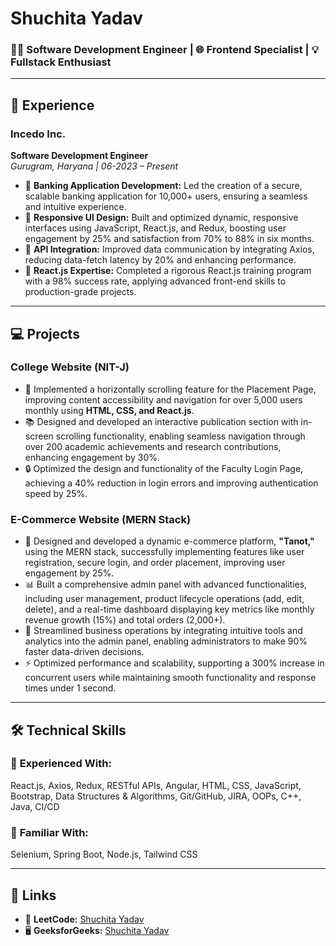 # Shuchita Yadav

### 👩‍💻 Software Development Engineer | 🌐 Frontend Specialist | 💡 Fullstack Enthusiast

---

## 🏢 Experience

### **Incedo Inc.**
**Software Development Engineer**  
*Gurugram, Haryana | 06-2023 – Present*

- 🏦 **Banking Application Development:** Led the creation of a secure, scalable banking application for 10,000+ users, ensuring a seamless and intuitive experience.
- 🎨 **Responsive UI Design:** Built and optimized dynamic, responsive interfaces using JavaScript, React.js, and Redux, boosting user engagement by 25% and satisfaction from 70% to 88% in six months.
- 🚀 **API Integration:** Improved data communication by integrating Axios, reducing data-fetch latency by 20% and enhancing performance.
- 📘 **React.js Expertise:** Completed a rigorous React.js training program with a 98% success rate, applying advanced front-end skills to production-grade projects.

---

## 💻 Projects

### **College Website (NIT-J)**
- 📜 Implemented a horizontally scrolling feature for the Placement Page, improving content accessibility and navigation for over 5,000 users monthly using **HTML, CSS, and React.js**.
- 📚 Designed and developed an interactive publication section with in-screen scrolling functionality, enabling seamless navigation through over 200 academic achievements and research contributions, enhancing engagement by 30%.
- 🔒 Optimized the design and functionality of the Faculty Login Page, achieving a 40% reduction in login errors and improving authentication speed by 25%.

### **E-Commerce Website (MERN Stack)**
- 🛒 Designed and developed a dynamic e-commerce platform, **"Tanot,"** using the MERN stack, successfully implementing features like user registration, secure login, and order placement, improving user engagement by 25%.
- 📊 Built a comprehensive admin panel with advanced functionalities, including user management, product lifecycle operations (add, edit, delete), and a real-time dashboard displaying key metrics like monthly revenue growth (15%) and total orders (2,000+).
- 🔧 Streamlined business operations by integrating intuitive tools and analytics into the admin panel, enabling administrators to make 90% faster data-driven decisions.
- ⚡ Optimized performance and scalability, supporting a 300% increase in concurrent users while maintaining smooth functionality and response times under 1 second.

---

## 🛠 Technical Skills

### 💼 **Experienced With:**
React.js, Axios, Redux, RESTful APIs, Angular, HTML, CSS, JavaScript, Bootstrap, Data Structures & Algorithms, Git/GitHub, JIRA, OOPs, C++, Java, CI/CD

### 🌱 **Familiar With:**
Selenium, Spring Boot, Node.js, Tailwind CSS

---

## 🔗 Links

- 🧩 **LeetCode:** [Shuchita Yadav](#)  
- 🖥 **GeeksforGeeks:** [Shuchita Yadav](#)
